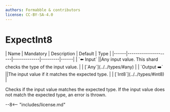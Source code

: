 ```yaml
---
authors: Formabble & contributors
license: CC-BY-SA-4.0
---
```



# ExpectInt8

<div class="sh-parameters" markdown="1">
| Name | Mandatory | Description | Default | Type |
|------|---------------------|-------------|---------|------|
| `⬅️ Input` ||Any input value. This shard checks the type of the input value. | | [`Any`](../../types/#any) |
| `Output ➡️` ||The input value if it matches the expected type. | | [`Int8`](../../types/#int8) |

</div>

Checks if the input value matches the expected type. If the input value does not match the expected type, an error is thrown.

--8<-- "includes/license.md"

